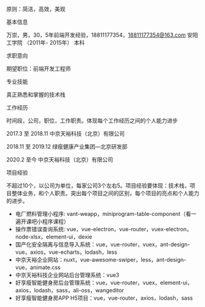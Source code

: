 原则：简洁，高效，美观



基本信息

万崇，男，30，5年前端开发经验，18811177354，18811177354@163.com 安阳工学院  （2011年- 2015年） 本科 



求职意向

期望职位：前端开发工程师



专业技能

真正熟悉和掌握的技术栈



工作经历

时间段，公司，职位，工作职责。体现每个工作经历之间的个人能力进步

2017.3 至 2018.11 中京天裕科技（北京）有限公司

2018.11 至 2019.12 绿瘦健康产业集团—北京研发部 

2020.2 至今 中京天裕科技（北京）有限公司



项目经验

不超过10个，以公司为单位，每家公司3个左右5。项目经验要体现：技术栈，项目整体业务，和个人职责。突出每个项目之间的区别，每个项目的亮点和个人能力的进步。


- 电厂燃料管理小程序: vant-weapp，miniprogram-table-component（看一遍开课吧小程序课程）
- 操作票错误查询系统: vue，vue-electron，vue-router，vuex-electron，node-xlsx，element-ui，dexie
- 国产化安全隔离与信息导入系统：vue，vue-router，vuex，ant-design-vue，axios，vue-echarts，lodash，less
- 中京天裕企业网站：nuxt，vue-awesome-swiper，less，ant-design-vue，animate.css
- 中京天裕科技企业网站后台管理系统：vue3
- 好享瘦智能健身房后台管理系统：vue，vue-router，vuex，element-ui，axios，lodash，sass，ali-oss，wangeditor
- 好享瘦智能健身房APP H5项目：vue，vue-router，axios，lodash，sass

